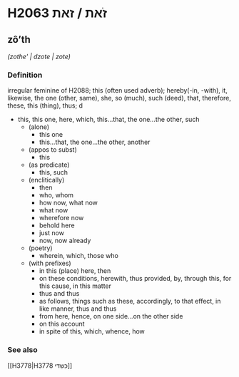 # H2063 זֹאת / זאת

## zôʼth

_(zothe' | dzote | zote)_

### Definition

irregular feminine of H2088; this (often used adverb); hereby(-in, -with), it, likewise, the one (other, same), she, so (much), such (deed), that, therefore, these, this (thing), thus; d

- this, this one, here, which, this...that, the one...the other, such
  - (alone)
    - this one
    - this...that, the one...the other, another
  - (appos to subst)
    - this
  - (as predicate)
    - this, such
  - (enclitically)
    - then
    - who, whom
    - how now, what now
    - what now
    - wherefore now
    - behold here
    - just now
    - now, now already
  - (poetry)
    - wherein, which, those who
  - (with prefixes)
    - in this (place) here, then
    - on these conditions, herewith, thus provided, by, through this, for this cause, in this matter
    - thus and thus
    - as follows, things such as these, accordingly, to that effect, in like manner, thus and thus
    - from here, hence, on one side...on the other side
    - on this account
    - in spite of this, which, whence, how

### See also

[[H3778|H3778 כשדי]]
